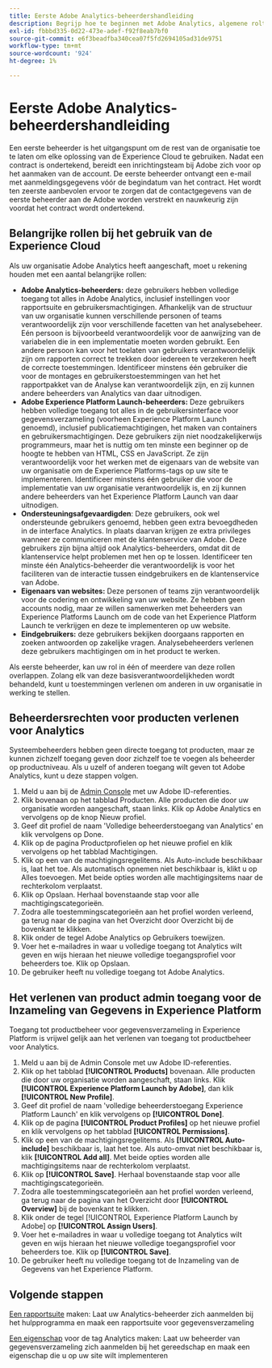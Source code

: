 ```yaml
---
title: Eerste Adobe Analytics-beheerdershandleiding
description: Begrijp hoe te beginnen met Adobe Analytics, algemene roltypes, en het programma openen aan UI.
exl-id: fbbbd335-0d22-473e-adef-f92f8eab7bf0
source-git-commit: e6f3beadfba340cea07f5fd2694105ad31de9751
workflow-type: tm+mt
source-wordcount: '924'
ht-degree: 1%

---
```


# Eerste Adobe Analytics-beheerdershandleiding

Een eerste beheerder is het uitgangspunt om de rest van de organisatie toe te laten om elke oplossing van de Experience Cloud te gebruiken. Nadat een contract is ondertekend, bereidt een inrichtingsteam bij Adobe zich voor op het aanmaken van de account. De eerste beheerder ontvangt een e-mail met aanmeldingsgegevens vóór de begindatum van het contract. Het wordt ten zeerste aanbevolen ervoor te zorgen dat de contactgegevens van de eerste beheerder aan de Adobe worden verstrekt en nauwkeurig zijn voordat het contract wordt ondertekend.

## Belangrijke rollen bij het gebruik van de Experience Cloud

Als uw organisatie Adobe Analytics heeft aangeschaft, moet u rekening houden met een aantal belangrijke rollen:

* **Adobe Analytics-beheerders:** deze gebruikers hebben volledige toegang tot alles in Adobe Analytics, inclusief instellingen voor rapportsuite en gebruikersmachtigingen. Afhankelijk van de structuur van uw organisatie kunnen verschillende personen of teams verantwoordelijk zijn voor verschillende facetten van het analysebeheer. Eén persoon is bijvoorbeeld verantwoordelijk voor de aanwijzing van de variabelen die in een implementatie moeten worden gebruikt. Een andere persoon kan voor het toelaten van gebruikers verantwoordelijk zijn om rapporten correct te trekken door iedereen te verzekeren heeft de correcte toestemmingen. Identificeer minstens één gebruiker die voor de montages en gebruikerstoestemmingen van het het rapportpakket van de Analyse kan verantwoordelijk zijn, en zij kunnen andere beheerders van Analytics van daar uitnodigen.
* **Adobe Experience Platform Launch-beheerders:** Deze gebruikers hebben volledige toegang tot alles in de gebruikersinterface voor gegevensverzameling (voorheen Experience Platform Launch genoemd), inclusief publicatiemachtigingen, het maken van containers en gebruikersmachtigingen. Deze gebruikers zijn niet noodzakelijkerwijs programmeurs, maar het is nuttig om ten minste een beginner op de hoogte te hebben van HTML, CSS en JavaScript. Ze zijn verantwoordelijk voor het werken met de eigenaars van de website van uw organisatie om de Experience Platforms-tags op uw site te implementeren. Identificeer minstens één gebruiker die voor de implementatie van uw organisatie verantwoordelijk is, en zij kunnen andere beheerders van het Experience Platform Launch van daar uitnodigen.
* **Ondersteuningsafgevaardigden**: Deze gebruikers, ook wel ondersteunde gebruikers genoemd, hebben geen extra bevoegdheden in de interface Analytics. In plaats daarvan krijgen ze extra privileges wanneer ze communiceren met de klantenservice van Adobe. Deze gebruikers zijn bijna altijd ook Analytics-beheerders, omdat dit de klantenservice helpt problemen met hen op te lossen. Identificeer ten minste één Analytics-beheerder die verantwoordelijk is voor het faciliteren van de interactie tussen eindgebruikers en de klantenservice van Adobe.
* **Eigenaars van websites:** Deze personen of teams zijn verantwoordelijk voor de codering en ontwikkeling van uw website. Ze hebben geen accounts nodig, maar ze willen samenwerken met beheerders van Experience Platforms Launch om de code van het Experience Platform Launch te verkrijgen en deze te implementeren op uw website.
* **Eindgebruikers:** deze gebruikers bekijken doorgaans rapporten en zoeken antwoorden op zakelijke vragen. Analysebeheerders verlenen deze gebruikers machtigingen om in het product te werken.

Als eerste beheerder, kan uw rol in één of meerdere van deze rollen overlappen. Zolang elk van deze basisverantwoordelijkheden wordt behandeld, kunt u toestemmingen verlenen om anderen in uw organisatie in werking te stellen.

## Beheerdersrechten voor producten verlenen voor Analytics

Systeembeheerders hebben geen directe toegang tot producten, maar ze kunnen zichzelf toegang geven door zichzelf toe te voegen als beheerder op productniveau. Als u uzelf of anderen toegang wilt geven tot Adobe Analytics, kunt u deze stappen volgen.

1. Meld u aan bij de [Admin Console](https://adminconsole.adobe.com/) met uw Adobe ID-referenties.
1. Klik bovenaan op het tabblad Producten. Alle producten die door uw organisatie worden aangeschaft, staan links. Klik op Adobe Analytics en vervolgens op de knop Nieuw profiel.
1. Geef dit profiel de naam &#39;Volledige beheerderstoegang van Analytics&#39; en klik vervolgens op Done.
1. Klik op de pagina Productprofielen op het nieuwe profiel en klik vervolgens op het tabblad Machtigingen.
1. Klik op een van de machtigingsregelitems. Als Auto-include beschikbaar is, laat het toe. Als automatisch opnemen niet beschikbaar is, klikt u op Alles toevoegen. Met beide opties worden alle machtigingsitems naar de rechterkolom verplaatst.
1. Klik op Opslaan. Herhaal bovenstaande stap voor alle machtigingscategorieën.
1. Zodra alle toestemmingscategorieën aan het profiel worden verleend, ga terug naar de pagina van het Overzicht door Overzicht bij de bovenkant te klikken.
1. Klik onder de tegel Adobe Analytics op Gebruikers toewijzen.
1. Voer het e-mailadres in waar u volledige toegang tot Analytics wilt geven en wijs hieraan het nieuwe volledige toegangsprofiel voor beheerders toe. Klik op Opslaan.
1. De gebruiker heeft nu volledige toegang tot Adobe Analytics.

## Het verlenen van product admin toegang voor de Inzameling van Gegevens in Experience Platform

Toegang tot productbeheer voor gegevensverzameling in Experience Platform is vrijwel gelijk aan het verlenen van toegang tot productbeheer voor Analytics.

1. Meld u aan bij de Admin Console met uw Adobe ID-referenties.
1. Klik op het tabblad **[!UICONTROL Products]** bovenaan. Alle producten die door uw organisatie worden aangeschaft, staan links. Klik **[!UICONTROL Experience Platform Launch by Adobe]**, dan klik **[!UICONTROL New Profile]**.
1. Geef dit profiel de naam &#39;volledige beheerderstoegang Experience Platform Launch&#39; en klik vervolgens op **[!UICONTROL Done]**.
1. Klik op de pagina **[!UICONTROL Product Profiles]** op het nieuwe profiel en klik vervolgens op het tabblad **[!UICONTROL Permissions]**.
1. Klik op een van de machtigingsregelitems. Als **[!UICONTROL Auto-include]** beschikbaar is, laat het toe. Als auto-omvat niet beschikbaar is, klik **[!UICONTROL Add all]**. Met beide opties worden alle machtigingsitems naar de rechterkolom verplaatst.
1. Klik op **[!UICONTROL Save]**. Herhaal bovenstaande stap voor alle machtigingscategorieën.
1. Zodra alle toestemmingscategorieën aan het profiel worden verleend, ga terug naar de pagina van het Overzicht door **[!UICONTROL Overview]** bij de bovenkant te klikken.
1. Klik onder de tegel [!UICONTROL Experience Platform Launch by Adobe] op **[!UICONTROL Assign Users]**.
1. Voer het e-mailadres in waar u volledige toegang tot Analytics wilt geven en wijs hieraan het nieuwe volledige toegangsprofiel voor beheerders toe. Klik op **[!UICONTROL Save]**.
1. De gebruiker heeft nu volledige toegang tot de Inzameling van de Gegevens van het Experience Platform.

## Volgende stappen

[Een rapportsuite](/help/admin/c-manage-report-suites/c-new-report-suite/t-create-a-report-suite.md) maken: Laat uw Analytics-beheerder zich aanmelden bij het hulpprogramma en maak een rapportsuite voor gegevensverzameling

[Een eigenschap](/help/implement/launch/create-analytics-property.md) voor de tag Analytics maken: Laat uw beheerder van gegevensverzameling zich aanmelden bij het gereedschap en maak een eigenschap die u op uw site wilt implementeren
